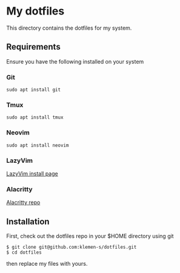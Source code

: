 # My dotfiles

This directory contains the dotfiles for my system.

## Requirements

Ensure you have the following installed on your system

### Git

```
sudo apt install git
```

### Tmux

```
sudo apt install tmux
```

### Neovim

```
sudo apt install neovim
```

### LazyVim

[LazyVim install page](https://www.lazyvim.org/installation)

### Alacritty

[Alacritty repo](https://github.com/alacritty/alacritty/blob/master/INSTALL.md#prerequisites)

## Installation

First, check out the dotfiles repo in your $HOME directory using git

```
$ git clone git@github.com:klemen-s/dotfiles.git
$ cd dotfiles
```
then replace my files with yours.
